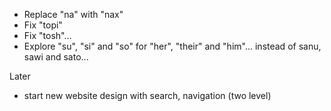 - Replace "na" with "nax"
- Fix "topi"
- Fix "tosh"...
- Explore "su", "si" and "so" for "her", "their" and "him"...
  instead of sanu, sawi and sato...

Later

- start new website design with search, navigation (two level)
